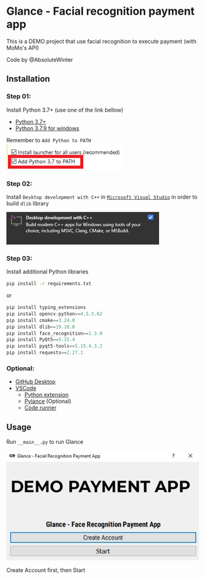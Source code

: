 # **Glance - Facial recognition payment app**

This is a DEMO project that use facial recognition to execute payment (with MoMo's API)

Code by @AbsoluteWinter
 
## **Installation**

### **Step 01:**
Install Python 3.7+ (use one of the link bellow)
- [Python 3.7+](https://www.python.org/downloads/release/python-379/)
- [Python 3.7.9 for windows](https://www.python.org/ftp/python/3.7.9/python-3.7.9-amd64.exe)

Remember to `Add Python to PATH`<br/>
![](docs/pythonPATH.png)

### **Step 02:**
Install `Desktop development with C++` in [`Microsoft Visual Studio`](https://visualstudio.microsoft.com/) in order to build `dlib` library

![](docs/cpp.jpg)

### **Step 03:**
Install additional Python libraries
```bash
pip install -r requirements.txt
```
or
```python
pip install typing_extensions
pip install opencv-python==4.5.5.62
pip install cmake==3.24.0
pip install dlib==19.18.0
pip install face_recognition==1.3.0
pip install PyQt5==5.15.4
pip install pyqt5-tools==5.15.4.3.2
pip install requests==2.27.1
```

### **Optional:**
- [GitHub Desktop](https://desktop.github.com/)
- [VSCode](https://code.visualstudio.com/)
    - [Python extension](https://marketplace.visualstudio.com/items?itemName=ms-python.python)
    - [Pylance](https://marketplace.visualstudio.com/items?itemName=ms-python.vscode-pylance) (Optional)
    - [Code runner](https://marketplace.visualstudio.com/items?itemName=formulahendry.code-runner)

## **Usage**
Run `__main__.py` to run Glance

![](docs/appGUI.jpg)

Create Account first, then Start